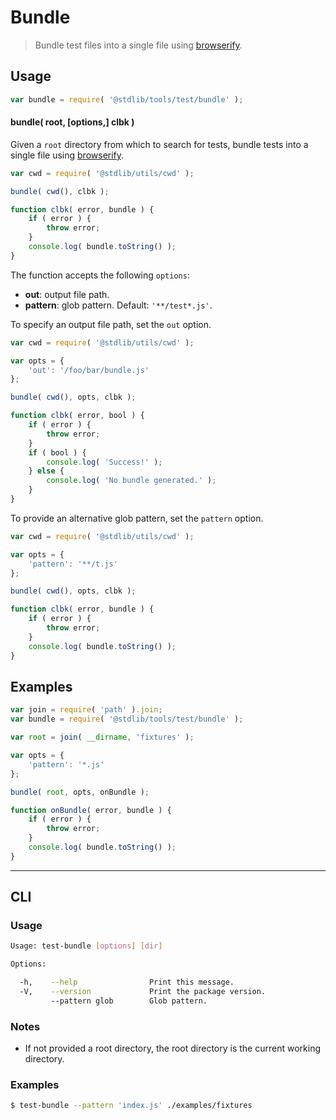 # Bundle

> Bundle test files into a single file using [browserify][browserify].


<!-- Section to include introductory text. Make sure to keep an empty line after the intro `section` element and another before the `/section` close. -->

<section class="intro">

</section>

<!-- /.intro -->

<!-- Package usage documentation. -->

<section class="usage">

## Usage

``` javascript
var bundle = require( '@stdlib/tools/test/bundle' );
```

#### bundle( root, \[options,\] clbk )

Given a `root` directory from which to search for tests, bundle tests into a single file using [browserify][browserify].

``` javascript
var cwd = require( '@stdlib/utils/cwd' );

bundle( cwd(), clbk );

function clbk( error, bundle ) {
    if ( error ) {
        throw error;
    }
    console.log( bundle.toString() );
}
```

The function accepts the following `options`:

* __out__: output file path.
* __pattern__: glob pattern. Default: `'**/test*.js'`.

To specify an output file path, set the `out` option.

``` javascript
var cwd = require( '@stdlib/utils/cwd' );

var opts = {
    'out': '/foo/bar/bundle.js'
};

bundle( cwd(), opts, clbk );

function clbk( error, bool ) {
    if ( error ) {
        throw error;
    }
    if ( bool ) {
        console.log( 'Success!' );
    } else {
        console.log( 'No bundle generated.' );
    }
}
```

To provide an alternative glob pattern, set the `pattern` option.

``` javascript
var cwd = require( '@stdlib/utils/cwd' );

var opts = {
    'pattern': '**/t.js'
};

bundle( cwd(), opts, clbk );

function clbk( error, bundle ) {
    if ( error ) {
        throw error;
    }
    console.log( bundle.toString() );
}
```

</section>

<!-- /.usage -->

<!-- Package usage notes. Make sure to keep an empty line after the `section` element and another before the `/section` close. -->

<section class="notes">

</section>

<!-- /.notes -->

<!-- Package usage examples. -->

<section class="examples">

## Examples

``` javascript
var join = require( 'path' ).join;
var bundle = require( '@stdlib/tools/test/bundle' );

var root = join( __dirname, 'fixtures' );

var opts = {
    'pattern': '*.js'
};

bundle( root, opts, onBundle );

function onBundle( error, bundle ) {
    if ( error ) {
        throw error;
    }
    console.log( bundle.toString() );
}
```

</section>

<!-- /.examples -->

<!-- Section for describing a command-line interface. -->

---

<section class="cli">

## CLI

<!-- CLI usage documentation. -->

<section class="usage">

### Usage

``` bash
Usage: test-bundle [options] [dir]

Options:

  -h,    --help                Print this message.
  -V,    --version             Print the package version.
         --pattern glob        Glob pattern.
```

</section>

<!-- /.usage -->

<!-- CLI usage notes. Make sure to keep an empty line after the `section` element and another before the `/section` close. -->

<section class="notes">

### Notes

* If not provided a root directory, the root directory is the current working directory. 

</section>

<!-- /.notes -->

<!-- CLI usage examples. -->

<section class="examples">

### Examples

``` bash
$ test-bundle --pattern 'index.js' ./examples/fixtures
```

</section>

<!-- /.examples -->

</section>

<!-- /.cli -->

<!-- Section to include cited references. If references are included, add a horizontal rule *before* the section. Make sure to keep an empty line after the `section` element and another before the `/section` close. -->

<section class="references">

</section>

<!-- /.references -->

<!-- Section for all links. Make sure to keep an empty line after the `section` element and another before the `/section` close. -->

<section class="links">

[browserify]: https://github.com/substack/node-browserify

</section>

<!-- /.links -->
